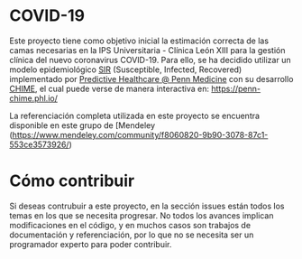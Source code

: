 # COVID-19

Este proyecto tiene como objetivo inicial la estimación correcta de las camas necesarias en la IPS Universitaria - Clínica León XIII 
para la gestión clínica del nuevo coronavirus COVID-19. Para ello, se ha decidido utilizar un modelo epidemiológico [SIR](https://mathworld.wolfram.com/SIRModel.html) (Susceptible, Infected, Recovered) implementado por [Predictive Healthcare @ Penn Medicine](http://predictivehealthcare.pennmedicine.org/) con su desarrollo [CHIME](https://github.com/CodeForPhilly/chime), el cual puede verse de manera interactiva en: https://penn-chime.phl.io/

La referenciación completa utilizada en este proyecto se encuentra disponible en este grupo de  [Mendeley (https://www.mendeley.com/community/f8060820-9b90-3078-87c1-553ce3573926/)

# Cómo contribuir

Si deseas contrubuir a este proyecto, en la sección issues están todos los temas en los que se necesita progresar. No todos los avances
implican modificaciones en el código, y en muchos casos son trabajos de documentación y referenciación, por lo que no se necesita ser un
programador experto para poder contribuir.
